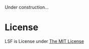 Under construction...

# License 
LSF is License under [The MIT License](https://opensource.org/licenses/MIT)
